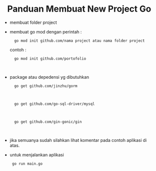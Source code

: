 <center>
    <h1>Panduan Membuat New Project Go</h1>
</center>

- membuat folder project

- membuat go mod dengan perintah :
  <br>
  
        go mod init github.com/nama project atau nama folder project
  
    contoh :
  <br>
  
        go mod init github.com/portofolio
    
  <br>
- package atau depedensi yg dibutuhkan
  <br>
    
        go get github.com/jinzhu/gorm

  <br>
    
        go get github.com/go-sql-driver/mysql
   
    
  <br>
    
        go get github.com/gin-gonic/gin
        
  <br>

- jika semuanya sudah silahkan lihat komentar pada contoh aplikasi di atas.
- untuk menjalankan aplikasi

       go run main.go
